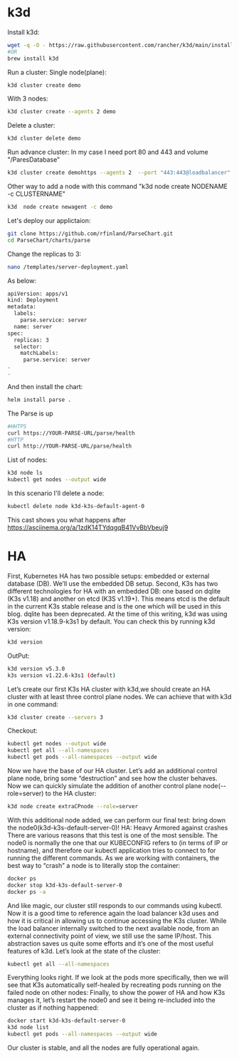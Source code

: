 # k3d
Install k3d:
```bash
wget -q -O - https://raw.githubusercontent.com/rancher/k3d/main/install.sh | bash
#OR
brew install k3d
```

Run a cluster:
Single node(plane):

```bash
k3d cluster create demo
```
With 3 nodes:
```bash
k3d cluster create --agents 2 demo  
```
Delete a cluster:
```bash
k3d cluster delete demo
```

Run advance cluster:
In my case I need port 80 and 443 and volume "/ParesDatabase"
```bash
k3d cluster create demohttps --agents 2  --port "443:443@loadbalancer"  --port "80:80@loadbalancer" --volume /ParesDatabase:/ParesDatabase
```
Other way to add a node with this command "k3d  node create NODENAME -c CLUSTERNAME"
```bash
k3d  node create newagent -c demo
```

Let's deploy our applictaion:
```bash
git clone https://github.com/rfinland/ParseChart.git
cd ParseChart/charts/parse
```
Change the replicas to 3:
```bash
nano /templates/server-deployment.yaml
```
As below:
```bash
apiVersion: apps/v1
kind: Deployment
metadata:
  labels:
    parse.service: server
  name: server
spec:
  replicas: 3
  selector:
    matchLabels:
     parse.service: server
.
.
```

And then install the chart:
```bash
helm install parse . 
```
The Parse is up 
```bash
#HHTPS
curl https://YOUR-PARSE-URL/parse/health 
#HTTP
curl http://YOUR-PARSE-URL/parse/health 
```

List of nodes:
```bash
k3d node ls
kubectl get nodes --output wide
```
In this scenario I'll delete a node:
```bash
kubectl delete node k3d-k3s-default-agent-0
```
This cast shows you what happens after
https://asciinema.org/a/1zdK14TYdqgqB41VvBbVbeuj9


# HA
First, Kubernetes HA has two possible setups: embedded or external database (DB). We’ll use the embedded DB setup.
Second, K3s has two different technologies for HA with an embedded DB: one based on dqlite (K3s v1.18) and another on etcd (K3S v1.19+).
This means etcd is the default in the current K3s stable release and is the one which will be used in this blog. dqlite has been deprecated.
At the time of this writing, k3d was using K3s version v1.18.9-k3s1 by default. You can check this by running k3d version:

```bash
k3d version
```
OutPut:
```bash
k3d version v5.3.0
k3s version v1.22.6-k3s1 (default)
```
Let’s create our first K3s HA cluster with k3d,we should create an HA cluster with at least three control plane nodes.
We can achieve that with k3d in one command:
```bash
k3d cluster create --servers 3 
```
Checkout:
```bash
kubectl get nodes --output wide
kubectl get all --all-namespaces
kubectl get pods --all-namespaces --output wide
```
Now we have the base of our HA cluster. Let’s add an additional control plane node, bring some “destruction” and see how the cluster behaves.
Now we can quickly simulate the addition of another control plane node(--role=server) to the HA cluster:
```bash
k3d node create extraCPnode --role=server
```

With this additional node added, we can perform our final test: bring down the node0(k3d-k3s-default-server-0)!
HA: Heavy Armored against crashes
There are various reasons that this test is one of the most sensible. The node0 is normally the one that our KUBECONFIG refers to (in terms of IP or hostname), and therefore our kubectl application tries to connect to for running the different commands.
As we are working with containers, the best way to “crash” a node is to literally stop the container:
```bash
docker ps 
docker stop k3d-k3s-default-server-0
docker ps -a
```
And like magic, our cluster still responds to our commands using kubectl.
Now it is a good time to reference again the load balancer k3d uses and how it is critical in allowing us to continue accessing the K3s cluster.
While the load balancer internally switched to the next available node, from an external connectivity point of view, we still use the same IP/host. This abstraction saves us quite some efforts and it’s one of the most useful features of k3d.
Let’s look at the state of the cluster:
```bash
kubectl get all --all-namespaces
```
Everything looks right. If we look at the pods more specifically, then we will see that K3s automatically self-healed by recreating pods running on the failed node on other nodes:
Finally, to show the power of HA and how K3s manages it, let’s restart the node0 and see it being re-included into the cluster as if nothing happened:
```bash
docker start k3d-k3s-default-server-0
k3d node list
kubectl get pods --all-namespaces --output wide
```
Our cluster is stable, and all the nodes are fully operational again.

